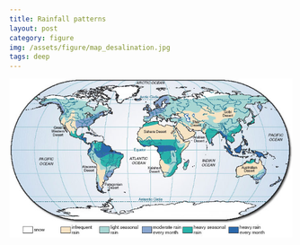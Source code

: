 ```yaml
---
title: Rainfall patterns
layout: post
category: figure
img: /assets/figure/map_desalination.jpg
tags: deep
---
```


![Rainfall patterns](/assets/figure/map_desalination.jpg)
